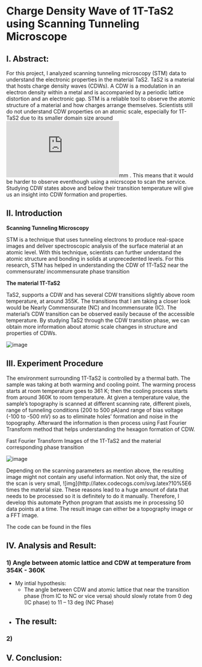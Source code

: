 # Charge Density Wave of 1T-TaS2 using Scanning Tunneling Microscope
## I. Abstract: 
For this project, I analyzed scanning tunneling microscopy (STM) data to understand the electronic properties in the material TaS2. TaS2 is a material that hosts charge density waves (CDWs). A CDW is a modulation in an electron density within a metal and is accompanied by a periodic lattice distortion and an electronic gap. STM is a reliable tool to observe the atomic structure of a material and how charges arrange themselves. Scientists still do not understand CDW properties on an atomic scale, especially for 1T-TaS2 due to its smaller domain size around ![img](http://latex.codecogs.com/svg.latex?10%5E%7B-7%7D)mm . This means that it would be harder to observe eventhough using a micrscope to scan the service. Studying CDW states above and below their transition temperature will give us an insight into CDW formation and properties.
## II. Introduction 
**Scanning Tunneling Microscopy**

<p>STM is a technique that uses tunneling electrons to produce real-space images and deliver spectroscopic analysis of the surface material at an atomic level. With this technique, scientists can further understand the atomic structure and bonding in solids at unprecedented levels. For this research, STM has helped in 
understanding the CDW of 1T-TaS2 near the commensurate/ incommensurate phase transition </p>

**The material 1T-TaS2**
<p>TaS2, supports a CDW and has several CDW transitions slightly above room temperature, at around 355K. The transitions that I am taking a closer look would be Nearly Commensurate (NC) and Incommensurate (IC). The material’s CDW transition can be observed easily because of the accessible temperature. By studying TaS2 through the CDW transition phase, we can obtain more information about atomic scale changes in structure and properties of CDWs. </p>    

![image](https://user-images.githubusercontent.com/60806068/89607286-1e88a680-d840-11ea-8d67-97c9a4fe2ad9.png)

## III. Experiment Procedure
<p>The environment surrounding 1T-TaS2 is controlled by a thermal bath. The sample was taking at both warming and cooling point. The warming process starts at room temperature goes to 361 K; then the cooling process starts from around 360K to room temperature. At given a temperature value, the sample’s topography is scanned at different scanning rate, different pixels, range of tunneling conditions (200 to 500 pA)and range of bias voltage (-100 to -500 mV) so as to eliminate holes’ formation and noise in the topography. Afterward the information is then process using Fast Fourier Transform method that helps understanding the hexagon formation of CDW. </p>

Fast Fourier Transform Images of the 1T-TaS2 and the material corresponding phase transition 

![image](https://user-images.githubusercontent.com/60806068/89607757-40cef400-d841-11ea-8430-d8e2c00e179f.png)

<p> Depending on the scanning parameters as mention above, the resulting image might not contain any useful information. Not only that, the size of the scan is very small, ![img](http://latex.codecogs.com/svg.latex?10%5E6 times the material size. These reasons lead to a huge amount of data that needs to be processed so it is definitely to do it manually. Therefore, I develop this automate Python program that assists me in processing 50 data points at a time. The result image can either be a topography image or a FFT image. </p>

The code can be found in the files 
## IV. Analysis and Result: 
### 1) Angle between atomic lattice and CDW at temperature from 354K - 360K 
- My intial hypothesis: 
  - The angle between CDW and atomic lattice that near the transition phase (from IC to NC or vice versa) should slowly rotate from 0 deg (IC phase) to 11 – 13 deg (NC Phase)
- The result: 
  - 
### 2) 
## V. Conclusion: 

